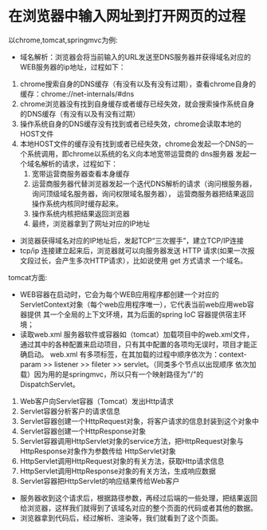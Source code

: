 # 在浏览器中输入网址到打开网页的过程
以chrome,tomcat,springmvc为例:
- 域名解析：浏览器会将当前输入的URL发送至DNS服务器并获得域名对应的WEB服务器的ip地址，过程如下：
1. chrome搜索自身的DNS缓存（有没有以及有没有过期），查看chrome自身的缓存：chrome://net-internals/#dns
2. chrome浏览器没有找到自身缓存或者缓存已经失效，就会搜索操作系统自身的DNS缓存（有没有以及有没有过期）
3. 操作系统自身的DNS缓存没有找到或者已经失效，chrome会读取本地的HOST文件
4. 本地HOST文件的缓存没有找到或者已经失效，chrome会发起一个DNS的一个系统调用，即chrome以系统的名义向本地宽带运营商的 dns服务器
发起一个域名解析的请求，过程如下：
   1. 宽带运营商服务器查看本身缓存
   2. 运营商服务器代替浏览器发起一个迭代DNS解析的请求（询问根服务器，询问顶级域名服务器，询问权限域名服务器），
   运营商服务器把结果返回操作系统内核同时缓存起来。
   3. 操作系统内核把结果返回浏览器
   4. 最终，浏览器拿到了网址对应的IP地址
- 浏览器获得域名对应的IP地址后，发起TCP“三次握手”，建立TCP/IP连接
- tcp/ip 连接建立起来后，浏览器就可以向服务器发送 HTTP 请求(如果一次报文段过长，会产生多次HTTP请求），比如说使用 get 方式请求
一个域名。

tomcat方面:
- WEB容器在启动时，它会为每个WEB应用程序都创建一个对应的ServletContext对象（每个web应用程序唯一），它代表当前web应用web容器提供
其一个全局的上下文环境，其为后面的spring IoC
容器提供宿主环境；
- 读取web.xml
服务器软件或容器如（tomcat）加载项目中的web.xml文件，通过其中的各种配置来启动项目，只有其中配置的各项均无误时，项目才能正确启动。
web.xml	有多项标签，在其加载的过程中顺序依次为：context-param >> listener >> fileter >> servlet​。（同类多个节点以出现顺序
依次加载）因为用的是springmvc，所以只有一个映射路径为"/"的DispatchServlet。
1. Web客户向Servlet容器（Tomcat）发出Http请求
2. Servlet容器分析客户的请求信息
3. Servlet容器创建一个HttpRequest对象，将客户请求的信息封装到这个对象中
4. Servlet容器创建一个HttpResponse对象
5. Servlet容器调用HttpServlet对象的service方法，把HttpRequest对象与HttpResponse对象作为参数传给 HttpServlet对象
6. HttpServlet调用HttpRequest对象的有关方法，获取Http请求信息
7. HttpServlet调用HttpResponse对象的有关方法，生成响应数据
8. Servlet容器把HttpServlet的响应结果传给Web客户
- 服务器收到这个请求后，根据路径参数，再经过后端的一些处理，把结果返回给浏览器，这样我们就得到了该域名对应的整个页面的代码或者其他的数据。
- 浏览器拿到代码后，经过解析、渲染等，我们就看到了这个页面。
